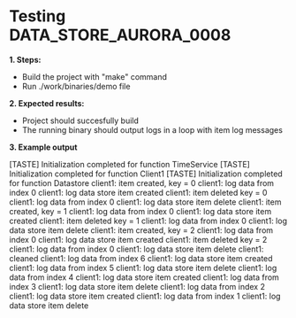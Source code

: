 # Testing DATA_STORE_AURORA_0008

**1. Steps:**

* Build the project with "make" command
* Run ./work/binaries/demo file

**2. Expected results:**

* Project should succesfully build
* The running binary should output logs in a loop with item log messages

**3. Example output**

[TASTE] Initialization completed for function TimeService
[TASTE] Initialization completed for function Client1
[TASTE] Initialization completed for function Datastore
client1: item created, key = 0
client1: log data from index 0
client1: log data store item created
client1: item deleted key = 0
client1: log data from index 0
client1: log data store item delete
client1: item created, key = 1
client1: log data from index 0
client1: log data store item created
client1: item deleted key = 1
client1: log data from index 0
client1: log data store item delete
client1: item created, key = 2
client1: log data from index 0
client1: log data store item created
client1: item deleted key = 2
client1: log data from index 0
client1: log data store item delete
client1: cleaned
client1: log data from index 6
client1: log data store item created
client1: log data from index 5
client1: log data store item delete
client1: log data from index 4
client1: log data store item created
client1: log data from index 3
client1: log data store item delete
client1: log data from index 2
client1: log data store item created
client1: log data from index 1
client1: log data store item delete
